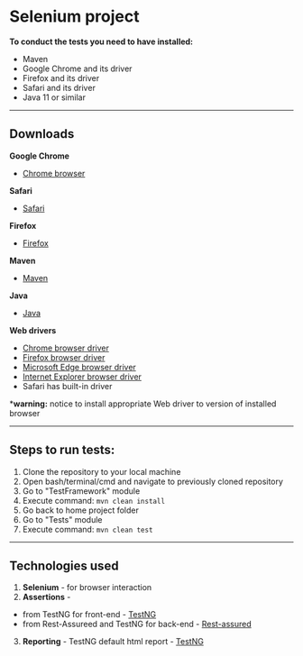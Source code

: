 # Selenium project 
**To conduct the tests you need to have installed:**
* Maven
* Google Chrome and its driver
* Firefox and its driver
* Safari and its driver
* Java 11 or similar

***

## Downloads

**Google Chrome**

* [Chrome browser](https://www.google.com/chrome/?brand=BNSD&gclid=Cj0KCQiAubmPBhCyARIsAJWNpiM2YcHnYN2CXWFslYRJt3isweWCT-HVbDT90VXmUXZt6A95QyQ-lNEaAlDGEALw_wcB&gclsrc=aw.ds)

**Safari**

* [Safari](https://support.apple.com/downloads/safari)

**Firefox**

* [Firefox](https://www.mozilla.org/en-US/firefox/new/)

**Maven**

* [Maven](https://maven.apache.org/)

**Java**

* [Java](https://www.java.com/en/)



**Web drivers**

* [Chrome browser driver](https://chromedriver.storage.googleapis.com/index.html)
* [Firefox browser driver](https://github.com/mozilla/geckodriver/releases)
* [Microsoft Edge browser driver](https://developer.microsoft.com/en-us/microsoft-edge/tools/webdriver/)
* [Internet Explorer browser driver](https://www.selenium.dev/downloads/)
* Safari has built-in driver

***warning:** notice to install appropriate Web driver to version of installed browser

***

## Steps to run tests:
1. Clone the repository to your local machine
2. Open bash/terminal/cmd and navigate to previously cloned repository
3. Go to "TestFramework" module
4. Execute command: `mvn clean install`
5. Go back to home project folder
6. Go to "Tests" module
7. Execute command: `mvn clean test`

***

## Technologies used
1. **Selenium** - for browser interaction
2. **Assertions** - 
* from TestNG for front-end - [TestNG](https://testng.org/doc/documentation-main.html)
* from Rest-Assureed and TestNG for back-end - [Rest-assured](https://rest-assured.io/)
3. **Reporting** - TestNG default html report - [TestNG](https://testng.org/doc/documentation-main.html)